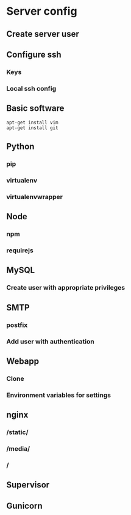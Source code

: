 # Server config

## Create server user


## Configure ssh

### Keys
### Local ssh config


## Basic software

    apt-get install vim
    apt-get install git


## Python 

### pip
### virtualenv
### virtualenvwrapper


## Node

### npm
### requirejs


## MySQL

### Create user with appropriate privileges


## SMTP

### postfix
### Add user with authentication


## Webapp
### Clone
### Environment variables for settings


## nginx
### /static/
### /media/
### /


## Supervisor


## Gunicorn


